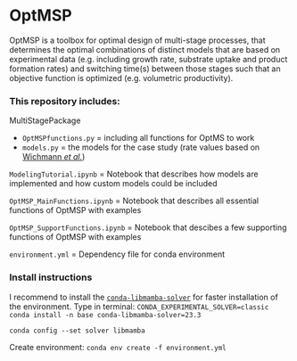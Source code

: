 # OptMSP

OptMSP is a toolbox for optimal design of multi-stage processes, that determines the optimal combinations of distinct models that are based on experimental data (e.g. including growth rate, substrate uptake and product formation rates) and switching time(s) between those stages such that an objective function is optimized (e.g. volumetric productivity). 

### This repository includes:
MultiStagePackage
  - ```OptMSPfunctions.py``` = including all functions for OptMS to work
  - ```models.py``` = the models for the case study (rate values based on [Wichmann *et al.*](https://doi.org/10.1016/j.ymben.2023.04.006))
    
```ModelingTutorial.ipynb``` = Notebook that describes how models are implemented and how custom models could be included

```OptMSP_MainFunctions.ipynb``` = Notebook that describes all essential functions of OptMSP with examples

```OptMSP_SupportFunctions.ipynb``` = Notebook that descibes a few supporting functions of OptMSP with examples

```environment.yml``` = Dependency file for conda environment

### Install instructions
I recommend to install the [```conda-libmamba-solver```](https://www.anaconda.com/blog/a-faster-conda-for-a-growing-community) for faster installation of the environment. Type in terminal:
`CONDA_EXPERIMENTAL_SOLVER=classic conda install -n base conda-libmamba-solver=23.3`

`conda config --set solver libmamba`

Create environment:
`conda env create -f environment.yml`




